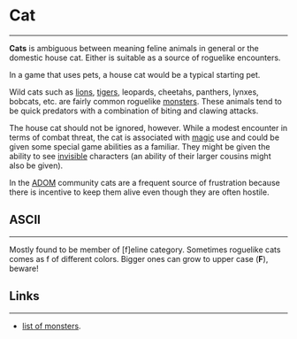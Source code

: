 # Cat

---

**Cats** is ambiguous between meaning feline animals in general or the domestic house cat. Either is suitable as a source of roguelike encounters.

In a game that uses pets, a house cat would be a typical starting pet.

Wild cats such as [lions](lion.md), [tigers](tiger.md), leopards, cheetahs, panthers, lynxes, bobcats, etc. are fairly common roguelike [monsters](monster.md). These animals tend to be quick predators with a combination of biting and clawing attacks.

The house cat should not be ignored, however. While a modest encounter in terms of combat threat, the cat is associated with [magic](magic.md) use and could be given some special game abilities as a familiar. They might be given the ability to see [invisible](invisible.md) characters (an ability of their larger cousins might also be given).

In the [ADOM](adom.md) community cats are a frequent source of frustration because there is incentive to keep them alive even though they are often hostile.

## ASCII

---

Mostly found to be member of [f]eline category. Sometimes roguelike cats comes as f of different colors. Bigger ones can grow to upper case (**F**), beware!

## Links

---

- [list of monsters](list_of_monsters.md).
